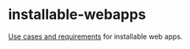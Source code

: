 installable-webapps
===================

[Use cases and requirements](http://w3c-webmob.github.io/installable-webapps/) for installable web apps. 


